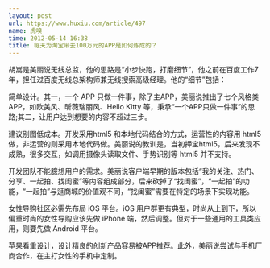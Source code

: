 ```yaml
---
layout: post
url: https://www.huxiu.com/article/497
name: 虎嗅
time: 2012-05-14 16:38
title: 每天为淘宝带去100万元的APP是如何炼成的？
---
```

胡嵩是美丽说无线总监，他的思路是“小步快跑，打磨细节”，他之前在百度工作7年，担任过百度无线总架构师兼无线搜索高级经理。他的“细节”包括：

简单设计。其一，一个 APP 只做一件事，除了主APP，美丽说推出了七个风格类APP，如欧美风、昕薇瑞丽风、Hello Kitty 等，秉承“一个APP只做一件事”的思路;其二，让用户达到想要的内容不超过三步。

建议别图低成本。开发采用html5 和本地代码结合的方式，运营性的内容用 html5 做，非运营的则采用本地代码做。美丽说的教训是，当初押宝html5，后来发现不成熟，很多交互，如调用摄像头读取文件、手势识别等 html5 并不支持。

开发团队不能臆想用户的需求。美丽说客户端早期的版本包括“我的关注、热门、分享、一起拍、找闺蜜”等内容组成部分，后来砍掉了“找闺蜜”，“一起拍”的功能，“一起拍”与逛商城的价值观不同，“找闺蜜”需要在特定的场景下实现功能。

女性导购社区必需先布局 iOS 平台。iOS 用户群更有典型，时尚从上到下，所以偏重时尚的女性导购应该先做 iPhone 端，然后调整。但对于一些通用的工具类应用，则要先做 Android 平台。

苹果看重设计，设计精良的创新产品容易被APP推荐。此外，美丽说尝试与手机厂商合作，在主打女性的手机中定制。

